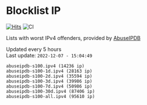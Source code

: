 # Blocklist IP

[![Hits](https://hits.seeyoufarm.com/api/count/incr/badge.svg?url=https%3A%2F%2Fgithub.com%2Fborestad%2Fblocklist-ip%2F&count_bg=%2379C83D&title_bg=%23555555&icon=&icon_color=%23E7E7E7&title=hits&edge_flat=false)](https://hits.seeyoufarm.com)  ![CI](https://img.shields.io/github/workflow/status/borestad/blocklist-ip/CI?style=flat-square)

Lists with worst IPv4 offenders, provided by [AbuseIPDB](https://www.abuseipdb.com/)

<!-- FOOTER-PLACEHOLDER -->
Updated every 5 hours<br>
Last update: `2022-12-07 - 15:04:49`
```
abuseipdb-s100.ipv4 (14236 ip)
abuseipdb-s100-1d.ipv4 (28163 ip)
abuseipdb-s100-2d.ipv4 (35594 ip)
abuseipdb-s100-3d.ipv4 (39986 ip)
abuseipdb-s100-7d.ipv4 (50986 ip)
abuseipdb-s100-30d.ipv4 (87406 ip)
abuseipdb-s100-all.ipv4 (95610 ip)
```
